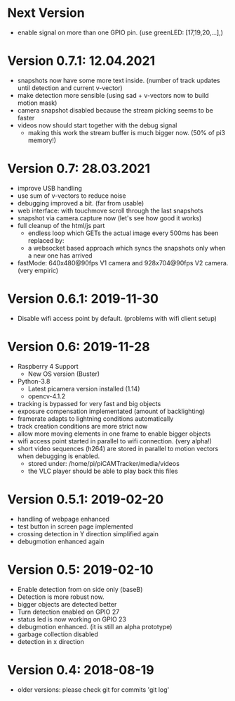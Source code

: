 # Next Version
* enable signal on more than one GPIO pin. (use greenLED: [17,19,20,...],)
# Version 0.7.1: 12.04.2021
* snapshots now have some more text inside. (number of track updates until detection and current v-vector)
* make detection more sensible (using sad + v-vectors now to build motion mask)
* camera snapshot disabled because the stream picking seems to be faster
* videos now should start together with the debug signal
  * making this work the stream buffer is much bigger now. (50% of pi3 memory!)
# Version 0.7: 28.03.2021
* improve USB handling
* use sum of v-vectors to reduce noise
* debugging improved a bit. (far from usable)
* web interface: with touchmove scroll through the last snapshots
* snapshot via camera.capture now (let's see how good it works)
* full cleanup of the html/js part
  * endless loop which GETs the actual image every 500ms has been replaced by:
  * a websocket based approach which syncs the snapshots only when a new one has arrived
* fastMode: 640x480@90fps V1 camera and 928x704@90fps V2 camera. (very empiric)
# Version 0.6.1: 2019-11-30
* Disable wifi access point by default. (problems with wifi client setup)
# Version 0.6: 2019-11-28
* Raspberry 4 Support
  * New OS version (Buster)
* Python-3.8
  * Latest picamera version installed (1.14)
  * opencv-4.1.2
* tracking is bypassed for very fast and big objects
* exposure compensation implementated (amount of backlighting)
* framerate adapts to lightning conditions automatically
* track creation conditions are more strict now
* allow more moving elements in one frame to enable bigger objects
* wifi access point started in parallel to wifi connection. (very alpha!)
* short video sequences (h264) are stored in parallel to motion vectors when debugging is enabled.
  * stored under: /home/pi/piCAMTracker/media/videos
  * the VLC player should be able to play back this files
# Version 0.5.1: 2019-02-20
* handling of webpage enhanced
* test button in screen page implemented
* crossing detection in Y direction simplified again
* debugmotion enhanced again
# Version 0.5: 2019-02-10
* Enable detection from on side only (baseB)
* Detection is more robust now.
* bigger objects are detected better
* Turn detection enabled on GPIO 27
* status led is now working on GPIO 23
* debugmotion enhanced. (it is still an alpha prototype)
* garbage collection disabled
* detection in x direction
# Version 0.4: 2018-08-19
* older versions: please check git for commits 'git log'
